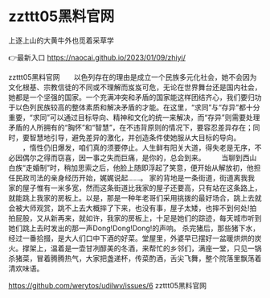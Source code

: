 # zzttt05黑料官网
上逐上山的大黄牛外也觅着采草学

👉最新入口 https://naocai.github.io/2023/01/09/zhiyi/

zzttt05黑料官网　　以色列存在的理由是成立一个民族多元化社会，她不会因为文化根基、宗教信徒的不同或不理解而岌岌可危，无论在世界舞台还是国内社会，她都是一个坚强的国家。一个充满冲突和矛盾的国家能这样团结齐心，我们要归功于以色列民族较高的整体素质和解决矛盾的才能。在这里，“求同”与“存异”都十分重要，“求同”可以通过目标导向、精神和文化的统一来解决，而“存异”则需要处理矛盾的人所拥有的“胸怀”和“智慧”，在不违背原则的情况下，要容忍差异存在；同时，要智慧地引导，避免差异的激化，并创造条件使她服从大目标的导向。
　　，惰性仍旧爆发，咱们真的须要停止。人生鲜有阳关大道，得失老是无序，不必因偶尔之得而窃喜，因一事之失而巨痛，是你的，总会到来。
　　当聊到西山白族“走婚制”时，稍加思索之后，他脸上随即浮起了笑意，便开始从解放初，他担任民政司法的亲身经历开始，娓娓说起……。
家的背地是一条街道，街道离我我家的屋子惟有一米多宽，然而这条街道比我家的屋子还要高，只有站在这条路上，就能跳上我家的房板上。以是，那是一种年老哥们采用挑拨的最好场合，跳上去就会被大师观赏，跳不上去大概摔了下来，也没有事，屋子太矮，也摔不到何处!拍拍屁股，又从新再来，就如许，我家的房板上，十足是她们的踪迹，每天城市听到她们跳上去时发出的那一声Dong!Dong!Dong!的声响。
杀完猪后，那些猪下水，经过一番拾掇，是大人们口中下酒的好菜。堂屋里，外婆早已摆好一盆暖烘烘的炭火。撑架上，温着是一壶甘冽醇美的冬酒，来帮忙的乡邻们，满座一堂，只见一锅杀猪菜，冒着腾腾热气，大家把盏递杯，传菜酌酒，舌尖飞舞，整个院落里飘荡着清欢味语。

https://github.com/werytos/udilwv/issues/6
zzttt05黑料官网

